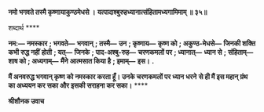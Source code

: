 **नमो भगवते तस्मै कृष्णायाकुण्ठमेधसे ।** **यत्पादाश्बुरुहध्यानात्संहितामध्यगामिमाम् ॥ ३५॥** 

शब्दार्थ **** 

**नम:—** **नमस्कार** **; भगवते—** **भगवान्** **; तस्मै—** **उन** **; कृष्णाय—** **कृष्ण को** **; अकुण्ठ-मेधसे—** **जिनकी शक्ति कभी रुद्ध नहीं** **होती** **; यत्—** **जिनके** **; पाद-अश्बु-रुह—** **चरणकमलों पर** **; ध्यानात्—** **ध्यान से** **; संहिताम्—** **शाष को** **; अध्यगाम्—** **मैंने** **आत्मसात किया है** **; इमाम्—** **इस।** **.** 

**मैं अनवरुद्ध भगवान् कृष्ण को नमस्कार करता हूँ। उनके चरणकमलों पर ध्यान धरने** **से ही मैं इस महान् ग्रंथ का अध्ययन कर सका और इसकी सराहना कर सका।** **** 

**श्रीशौनक उवाच** 